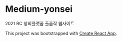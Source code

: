 # Medium-yonsei

2021 RC 창의플랫폼 출품작 웹사이트

This project was bootstrapped with [Create React App](https://github.com/facebook/create-react-app).

